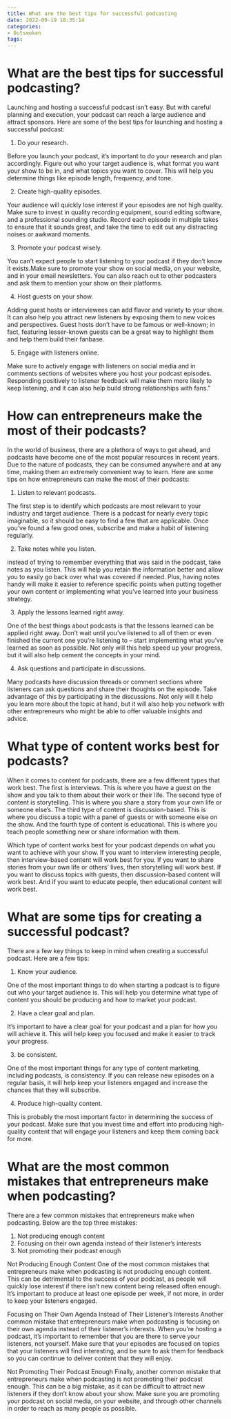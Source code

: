 ```yaml
---
title: What are the best tips for successful podcasting
date: 2022-09-19 18:35:14
categories:
- Outsmoken
tags:
---
```



#  What are the best tips for successful podcasting?

Launching and hosting a successful podcast isn’t easy. But with careful planning and execution, your podcast can reach a large audience and attract sponsors. Here are some of the best tips for launching and hosting a successful podcast:

1. Do your research.

Before you launch your podcast, it’s important to do your research and plan accordingly. Figure out who your target audience is, what format you want your show to be in, and what topics you want to cover. This will help you determine things like episode length, frequency, and tone.

2. Create high-quality episodes.

Your audience will quickly lose interest if your episodes are not high quality. Make sure to invest in quality recording equipment, sound editing software, and a professional sounding studio. Record each episode in multiple takes to ensure that it sounds great, and take the time to edit out any distracting noises or awkward moments.

3. Promote your podcast wisely.

You can’t expect people to start listening to your podcast if they don’t know it exists.Make sure to promote your show on social media, on your website, and in your email newsletters. You can also reach out to other podcasters and ask them to mention your show on their platforms.

4. Host guests on your show.

Adding guest hosts or interviewees can add flavor and variety to your show. It can also help you attract new listeners by exposing them to new voices and perspectives. Guest hosts don’t have to be famous or well-known; in fact, featuring lesser-known guests can be a great way to highlight them and help them build their fanbase.

5. Engage with listeners online.

Make sure to actively engage with listeners on social media and in comments sections of websites where you host your podcast episodes. Responding positively to listener feedback will make them more likely to keep listening, and it can also help build strong relationships with fans."

#  How can entrepreneurs make the most of their podcasts?

In the world of business, there are a plethora of ways to get ahead, and podcasts have become one of the most popular resources in recent years. Due to the nature of podcasts, they can be consumed anywhere and at any time, making them an extremely convenient way to learn. Here are some tips on how entrepreneurs can make the most of their podcasts:

1. Listen to relevant podcasts.

The first step is to identify which podcasts are most relevant to your industry and target audience. There is a podcast for nearly every topic imaginable, so it should be easy to find a few that are applicable. Once you’ve found a few good ones, subscribe and make a habit of listening regularly.

2. Take notes while you listen.

instead of trying to remember everything that was said in the podcast, take notes as you listen. This will help you retain the information better and allow you to easily go back over what was covered if needed. Plus, having notes handy will make it easier to reference specific points when putting together your own content or implementing what you’ve learned into your business strategy.

3. Apply the lessons learned right away.

One of the best things about podcasts is that the lessons learned can be applied right away. Don’t wait until you’ve listened to all of them or even finished the current one you’re listening to – start implementing what you’ve learned as soon as possible. Not only will this help speed up your progress, but it will also help cement the concepts in your mind.

4. Ask questions and participate in discussions.

Many podcasts have discussion threads or comment sections where listeners can ask questions and share their thoughts on the episode. Take advantage of this by participating in the discussions. Not only will it help you learn more about the topic at hand, but it will also help you network with other entrepreneurs who might be able to offer valuable insights and advice.

#  What type of content works best for podcasts?

When it comes to content for podcasts, there are a few different types that work best. The first is interviews. This is where you have a guest on the show and you talk to them about their work or their life. The second type of content is storytelling. This is where you share a story from your own life or someone else’s. The third type of content is discussion-based. This is where you discuss a topic with a panel of guests or with someone else on the show. And the fourth type of content is educational. This is where you teach people something new or share information with them.

Which type of content works best for your podcast depends on what you want to achieve with your show. If you want to interview interesting people, then interview-based content will work best for you. If you want to share stories from your own life or others’ lives, then storytelling will work best. If you want to discuss topics with guests, then discussion-based content will work best. And if you want to educate people, then educational content will work best.

#  What are some tips for creating a successful podcast?

There are a few key things to keep in mind when creating a successful podcast. Here are a few tips:

1. Know your audience.

One of the most important things to do when starting a podcast is to figure out who your target audience is. This will help you determine what type of content you should be producing and how to market your podcast.

2. Have a clear goal and plan.

It’s important to have a clear goal for your podcast and a plan for how you will achieve it. This will help keep you focused and make it easier to track your progress.

3. be consistent.

One of the most important things for any type of content marketing, including podcasts, is consistency. If you can release new episodes on a regular basis, it will help keep your listeners engaged and increase the chances that they will subscribe.

4. Produce high-quality content.

This is probably the most important factor in determining the success of your podcast. Make sure that you invest time and effort into producing high-quality content that will engage your listeners and keep them coming back for more.

#  What are the most common mistakes that entrepreneurs make when podcasting?

There are a few common mistakes that entrepreneurs make when podcasting. Below are the top three mistakes:
1. Not producing enough content
2. Focusing on their own agenda instead of their listener’s interests
3. Not promoting their podcast enough

Not Producing Enough Content
One of the most common mistakes that entrepreneurs make when podcasting is not producing enough content. This can be detrimental to the success of your podcast, as people will quickly lose interest if there isn’t new content being released often enough. It’s important to produce at least one episode per week, if not more, in order to keep your listeners engaged.

Focusing on Their Own Agenda Instead of Their Listener’s Interests
Another common mistake that entrepreneurs make when podcasting is focusing on their own agenda instead of their listener’s interests. When you’re hosting a podcast, it’s important to remember that you are there to serve your listeners, not yourself. Make sure that your episodes are focused on topics that your listeners will find interesting, and be sure to ask them for feedback so you can continue to deliver content that they will enjoy.

Not Promoting Their Podcast Enough
Finally, another common mistake that entrepreneurs make when podcasting is not promoting their podcast enough. This can be a big mistake, as it can be difficult to attract new listeners if they don’t know about your show. Make sure you are promoting your podcast on social media, on your website, and through other channels in order to reach as many people as possible.
